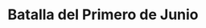 ﻿---
title: "Batalla del Primero de Junio"
permalink: periodes_723.html
layout: periode
dataInici: 1794-05-29
dataFi: 1794-06-01
sidebar: periodes
pares:
  - id: 617
    title: "Primera Coalición"
    dataInici: "(1792)"
    dataFi: "(1797)"

fills:
jocsPrincipals:
jocsEscenaris:
jocsEpoca:
  - title: "Flying Colors"
    bggId: 8730
    escenari: "The Glorious First of June"
    dataInici: 
    dataFi: 

jocsEpocaEscenaris:
---
